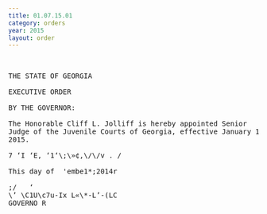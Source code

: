 ```yaml
---
title: 01.07.15.01
category: orders
year: 2015
layout: order
---
```


<pre> 

THE STATE OF GEORGIA

EXECUTIVE ORDER

BY THE GOVERNOR:

The Honorable Cliff L. Jolliff is hereby appointed Senior
Judge of the Juvenile Courts of Georgia, effective January 1,
2015.

7 ‘I ‘E, ‘1‘\;\»¢,\/\/v . /

This day of  'embe1*;2014r

;/   ‘
\’ \C1U\c7u-Ix L«\*-L’-(LC
GOVERNO R

</pre>
